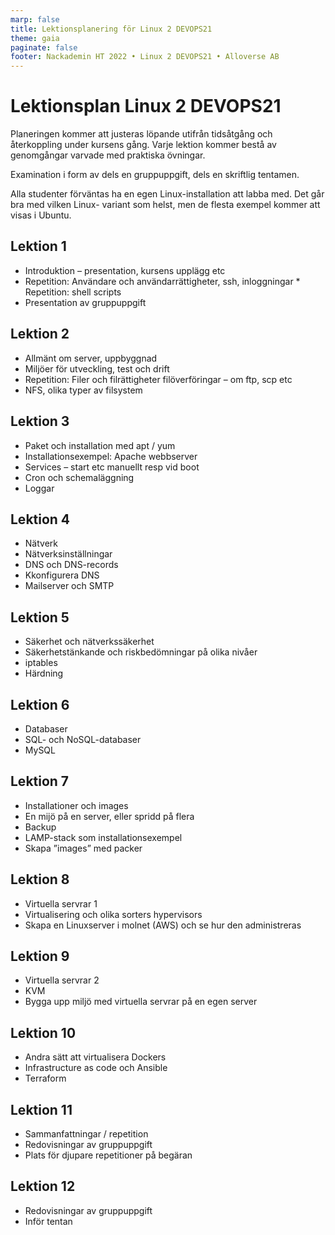 ```yaml
---
marp: false
title: Lektionsplanering för Linux 2 DEVOPS21
theme: gaia
paginate: false
footer: Nackademin HT 2022 • Linux 2 DEVOPS21 • Alloverse AB
---
```


# Lektionsplan Linux 2 DEVOPS21

Planeringen kommer att justeras löpande utifrån tidsåtgång och återkoppling under kursens gång. Varje lektion kommer bestå av genomgångar varvade med praktiska övningar.

Examination i form av dels en gruppuppgift, dels en skriftlig tentamen.

Alla studenter förväntas ha en egen Linux-installation att labba med. Det går bra med vilken Linux- variant som helst, men de flesta exempel kommer att visas i Ubuntu.


## Lektion 1
* Introduktion – presentation, kursens upplägg etc
* Repetition: Användare och användarrättigheter, ssh, inloggningar * Repetition: shell scripts
* Presentation av gruppuppgift

## Lektion 2
* Allmänt om server, uppbyggnad
* Miljöer för utveckling, test och drift
* Repetition: Filer och filrättigheter filöverföringar – om ftp, scp etc 
* NFS, olika typer av filsystem

## Lektion 3
* Paket och installation med apt / yum 
* Installationsexempel: Apache webbserver
* Services – start etc manuellt resp vid boot
* Cron och schemaläggning
* Loggar

## Lektion 4
* Nätverk
* Nätverksinställningar
* DNS och DNS-records 
* Kkonfigurera DNS 
* Mailserver och SMTP

## Lektion 5
* Säkerhet och nätverkssäkerhet
* Säkerhetstänkande och riskbedömningar på olika nivåer
* iptables
* Härdning

## Lektion 6
* Databaser
* SQL- och NoSQL-databaser
* MySQL

## Lektion 7
* Installationer och images
* En mijö på en server, eller spridd på flera 
* Backup
* LAMP-stack som installationsexempel 
* Skapa ”images” med packer

## Lektion 8
* Virtuella servrar 1
* Virtualisering och olika sorters hypervisors
* Skapa en Linuxserver i molnet (AWS) och se hur den administreras

## Lektion 9
* Virtuella servrar 2
* KVM
* Bygga upp miljö med virtuella servrar på en egen server

## Lektion 10
* Andra sätt att virtualisera Dockers
* Infrastructure as code och Ansible
* Terraform

## Lektion 11
* Sammanfattningar / repetition 
* Redovisningar av gruppuppgift
* Plats för djupare repetitioner på begäran

## Lektion 12
* Redovisningar av gruppuppgift
* Inför tentan
